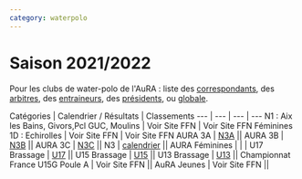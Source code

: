 ```yaml
---
category: waterpolo
---
```


# Saison 2021/2022

Pour les clubs de water-polo de l'AuRA :
liste des [correspondants](wp/correspondants), des [arbitres](wp/arbitres), des [entraineurs](wp/entraineurs), des [présidents](wp/presidents), ou [globale](wp/globale).

Catégories | Calendrier / Résultats | Classements
--- | --- | --- | ---
N1 : Aix les Bains, Givors,Pcl GUC, Moulins | Voir Site FFN | Voir Site FFN
Féminines 1D : Echirolles | Voir Site FFN | Voir Site FFN
AURA 3A | [N3A](wp/N3A) ||
AURA 3B | [N3B](wp/N3B) ||
AURA 3C | [N3C](wp/N3C) ||
N3 | [calendrier](wp/N3) ||
AURA Féminines |   |   |
U17 Brassage | [U17](wp/17ans) ||
U15 Brassage | [U15](wp/15ans) ||
U13 Brassage | [U13](wp/13ans) ||
Championnat France U15G Poule A | Voir Site FFN ||
AuRA Jeunes | Voir Site FFN ||

